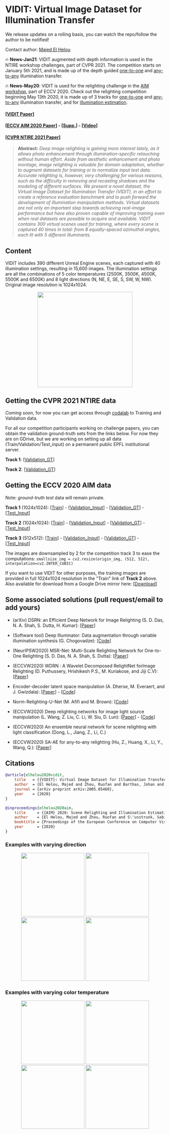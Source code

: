 # VIDIT: Virtual Image Dataset for Illumination Transfer

We release updates on a rolling basis, you can watch the repo/follow the author to be notified! 

Contact author: [Majed El Helou](https://majedelhelou.github.io/)

:fire: **News-Jan21**: VIDIT augmented with depth information is used in the NTIRE workshop challenges, part of CVPR 2021. The competition starts on January 5th 2021, and is made up of the depth guided [one-to-one](https://competitions.codalab.org/competitions/28030) and [any-to-any](https://competitions.codalab.org/competitions/28031) illumination transfer.

:fire: **News-May20**: VIDIT is used for the relighting challenge in the [AIM workshop](https://data.vision.ee.ethz.ch/cvl/aim20/), part of ECCV 2020. Check out the relighting competition beginning May 13th 2020, it is made up of 3 tracks for [one-to-one](https://competitions.codalab.org/competitions/24671) and [any-to-any](https://competitions.codalab.org/competitions/24674) illumination transfer, and for [illumination estimation](https://competitions.codalab.org/competitions/24773).

#### [[VIDIT Paper](https://arxiv.org/abs/2005.05460)] 
#### [[ECCV AIM 2020 Paper](https://arxiv.org/abs/2009.12798)] - [[Supp.](https://github.com/majedelhelou/VIDIT/blob/master/AIM_2020_Relighting_Supp.pdf)] - [[Video](https://www.youtube.com/watch?v=Zn7R0fbXJZw)]
#### [[CVPR NTIRE 2021 Paper](https://arxiv.org/abs/2104.13365)]

> **Abstract:** *Deep image relighting is gaining more interest lately, as it allows photo enhancement through illumination-specific retouching without human effort. Aside from aesthetic enhancement and photo montage, image relighting is valuable for domain adaptation, whether to augment datasets for training or to normalize input test data. Accurate relighting is, however, very challenging for various reasons, such as the difficulty in removing and recasting shadows and the modeling of different surfaces. We present a novel dataset, the Virtual Image Dataset for Illumination Transfer (VIDIT), in an effort to create a reference evaluation benchmark and to push forward the development of illumination manipulation methods. Virtual datasets are not only an important step towards achieving real-image performance but have also proven capable of improving training even when real datasets are possible to acquire and available. VIDIT contains 300 virtual scenes used for training, where every scene is captured 40 times in total: from 8 equally-spaced azimuthal angles, each lit with 5 different illuminants.*

## Content
VIDIT includes 390 different Unreal Engine scenes, each captured with 40 illumination settings, resulting in 15,600 images. The illumination settings are all the combinations of 5 color temperatures (2500K, 3500K, 4500K, 5500K and 6500K) and 8 light directions (N, NE, E, SE, S, SW, W, NW). Original image resolution is 1024x1024.

<p align="center">
  <img src="gifs/diagram.png" width="300px"/>
</p>


## Getting the CVPR 2021 NTIRE data
*Coming soon*, for now you can get access through [codalab](https://competitions.codalab.org/competitions/28030) to Training and Validation data.

For all our competition participants working on challenge papers, you can obtain the validation ground-truth sets from the links below. For now they are on GDrive, but we are working on setting up all data (Train/Validation/Test_input) on a permanent public EPFL institutional server.

**Track 1**: [[Validation_GT](https://drive.google.com/file/d/1PCNpAdcDidGSSXK4-CGrrY97sfXUjmHZ/view?usp=sharing)]

**Track 2**: [[Validation_GT](https://drive.google.com/file/d/1VpvF5jpbOHtMFebqVuSsigK_3zSPzFHU/view?usp=sharing)]


## Getting the ECCV 2020 AIM data
Note: *ground-truth test* data will remain private.

**Track 1** (1024x1024): [[Train](https://datasets.epfl.ch/vidit/AIM2020/AIM2020_track1_train.zip)] - [[Validation_Input](https://datasets.epfl.ch/vidit/AIM2020/AIM2020_track1_validation.zip)] - [[Validation_GT](https://datasets.epfl.ch/vidit/AIM2020/AIM2020_track1_validation_gt.zip)] - [[Test_Input](https://datasets.epfl.ch/vidit/AIM2020/AIM2020_track1_test.zip)]

**Track 2** (1024x1024): [[Train](https://datasets.epfl.ch/vidit/VIDIT_train.zip)] - [[Validation_Input](https://datasets.epfl.ch/vidit/AIM2020/AIM2020_track2_validation.zip)] - [[Validation_GT](https://datasets.epfl.ch/vidit/AIM2020/AIM2020_track2_validation_gt.zip)] - [[Test_Input](https://datasets.epfl.ch/vidit/AIM2020/AIM2020_track2_test.zip)]

**Track 3** (512x512): [[Train](https://datasets.epfl.ch/vidit/AIM2020/AIM2020_track3_train.zip)] - [[Validation_Input](https://datasets.epfl.ch/vidit/AIM2020/AIM2020_track3_validation.zip)] - [[Validation_GT](https://datasets.epfl.ch/vidit/AIM2020/AIM2020_track3_validation_gt.zip)] - [[Test_Input](https://datasets.epfl.ch/vidit/AIM2020/AIM2020_track3_test.zip)]

The images are downsampled by 2 for the competition track 3 to ease the computations:
`smallsize_img = cv2.resize(origin_img, (512, 512), interpolation=cv2.INTER_CUBIC)`

If you want to use VIDIT for other purposes, the training images are provided in full 1024x1024 resolution in the "Train" link of **Track 2** above. Also available for download from a Google Drive mirror here: [[Download](https://drive.google.com/open?id=1i_2lIXi-gXgIouDCYnfrdtY3wzTiH1E9)]


## Some associated solutions (pull request/email to add yours)

* (arXiv) DSRN: an Efficient Deep Network for Image Relighting (S. D. Das, N. A. Shah, S. Dutta, H. Kumar): [[Paper](https://arxiv.org/abs/2102.09242)]

* (Software tool) Deep Illuminator: Data augmentation through variable illumination synthesis (G. Chogovadze): [[Code](https://github.com/chogovadze/Deep-Illuminator)] 

* (NeurIPSW2020) MSR-Net: Multi-Scale Relighting Network for One-to-One Relighting (S. D. Das, N. A. Shah, S. Dutta): [[Paper](https://montrealrobotics.ca/diffcvgp/assets/papers/9.pdf)]

* (ECCVW2020) WDRN : A Wavelet Decomposed RelightNet forImage Relighting (D. Puthussery, Hrishikesh P.S., M. Kuriakose, and Jiji C.V): [[Paper](https://doi.org/10.1007/978-3-030-67070-2_32)]

* Encoder-decoder latent space manipulation (A. Dherse, M. Everaert, and J. Gwizdala): [[Paper](https://arxiv.org/pdf/2006.02333.pdf)] - [[Code](https://github.com/martin-ev/2DSceneRelighting)]

* Norm-Relighting-U-Net (M. Afifi and M. Brown): [[Code](https://github.com/mahmoudnafifi/image_relighting)]

* (ECCVW2020) Deep relighting networks for image light source manipulation (L. Wang, Z. Liu, C. Li, W. Siu, D. Lun): [[Paper](https://arxiv.org/abs/2008.08298)] - [[Code](https://github.com/WangLiwen1994/DeepRelight)]

* (ECCVW2020) An ensemble neural network for scene relighting with light classification (Dong, L., Jiang, Z., Li, C.)

* (ECCVW2020) SA-AE for any-to-any relighting (Hu, Z., Huang, X., Li, Y., Wang, Q.): [[Paper](https://doi.org/10.1007/978-3-030-67070-2_32)]


## Citations
```bibtex
@article{elhelou2020vidit,
    title   = {{VIDIT}: Virtual Image Dataset for Illumination Transfer},
    author  = {El Helou, Majed and Zhou, Ruofan and Barthas, Johan and S{\"u}sstrunk, Sabine},
    journal = {arXiv preprint arXiv:2005.05460},
    year    = {2020}
}

@inproceedings{elhelou2020aim,
    title     = {{AIM} 2020: Scene Relighting and Illumination Estimation Challenge},
    author    = {El Helou, Majed and Zhou, Ruofan and S\"usstrunk, Sabine and Timofte, Radu and others},
    booktitle = {Proceedings of the European Conference on Computer Vision Workshops (ECCVW)},
    year      = {2020}
}
```


### Examples with varying direction
<p align="center">
<img src="gifs/A_directions.gif" width="200" /> 
<img src="gifs/B_directions.gif" width="200" />
<img src="gifs/C_directions.gif" width="200" /> 
<img src="gifs/D_directions.gif" width="200" />
</p>


### Examples with varying color temperature
<p align="center">
<img src="gifs/A_illuminants.gif" width="200" /> 
<img src="gifs/B_illuminants.gif" width="200" />
<img src="gifs/C_illuminants.gif" width="200" /> 
<img src="gifs/D_illuminants.gif" width="200" />
</p>
